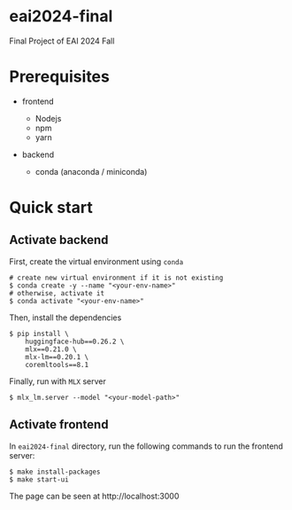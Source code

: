 # eai2024-final
Final Project of EAI 2024 Fall

# Prerequisites

- frontend
    - Nodejs
    - npm
    - yarn

- backend
    - conda (anaconda / miniconda)

# Quick start

## Activate backend

First, create the virtual environment using `conda`

```shell
# create new virtual environment if it is not existing
$ conda create -y --name "<your-env-name>"
# otherwise, activate it
$ conda activate "<your-env-name>"
```

Then, install the dependencies

```shell
$ pip install \
    huggingface-hub==0.26.2 \
    mlx==0.21.0 \
    mlx-lm==0.20.1 \
    coremltools==8.1
```

Finally, run with `MLX` server

```shell
$ mlx_lm.server --model "<your-model-path>"
```

## Activate frontend

In `eai2024-final` directory, run the following commands to run the frontend server:

```shell
$ make install-packages
$ make start-ui
```

The page can be seen at http://localhost:3000
